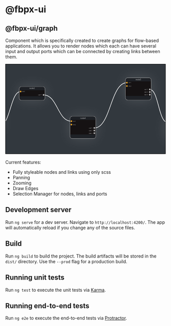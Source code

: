 # @fbpx-ui

## @fbpx-ui/graph

Component which is specifically created to create graphs for flow-based applications. It allows you to render nodes which each can have several input and output ports which can be connected by creating links between them.

![fbpx-graph](https://raw.githubusercontent.com/fbpx/fbpx-ui/master/src/assets/screenshot.png)

Current features:

- Fully styleable nodes and links using only scss
- Panning
- Zooming
- Draw Edges
- Selection Manager for nodes, links and ports

## Development server

Run `ng serve` for a dev server. Navigate to `http://localhost:4200/`. The app will automatically reload if you change any of the source files.

## Build

Run `ng build` to build the project. The build artifacts will be stored in the `dist/` directory. Use the `--prod` flag for a production build.

## Running unit tests

Run `ng test` to execute the unit tests via [Karma](https://karma-runner.github.io).

## Running end-to-end tests

Run `ng e2e` to execute the end-to-end tests via [Protractor](http://www.protractortest.org/).
